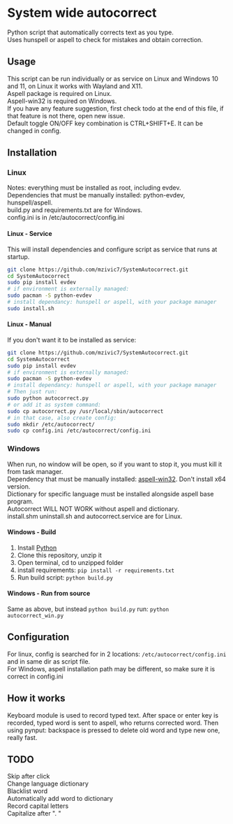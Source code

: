 # System wide autocorrect
Python script that automatically corrects text as you type.  
Uses hunspell or aspell to check for mistakes and obtain correction.  

## Usage
This script can be run individually or as service on Linux and Windows 10 and 11, on Linux it works with Wayland and X11.  
Aspell package is required on Linux.  
Aspell-win32 is required on Windows.  
If you have any feature suggestion, first check todo at the end of this file, if that feature is not there, open new issue.  
Default toggle ON/OFF key combination is CTRL+SHIFT+E. It can be changed in config.  

## Installation
### Linux
Notes: everything must be installed as root, including evdev.  
Dependencies that must be manually installed: python-evdev, hunspell/aspell.  
build.py and requirements.txt are for Windows.  
config.ini is in /etc/autocorrect/config.ini  
#### Linux - Service
This will install dependencies and configure script as service that runs at startup.  
```sh
git clone https://github.com/mzivic7/SystemAutocorrect.git
cd SystemAutocorrect
sudo pip install evdev
# if environment is externally managed:
sudo pacman -S python-evdev
# install dependancy: hunspell or aspell, with your package manager
sudo install.sh
```

#### Linux - Manual
If you don't want it to be installed as service:  
```sh
git clone https://github.com/mzivic7/SystemAutocorrect.git
cd SystemAutocorrect
sudo pip install evdev
# if environment is externally managed:
sudo pacman -S python-evdev
# install dependancy: hunspell or aspell, with your package manager
# Then just run:
sudo python autocorrect.py
# or add it as system command:
sudo cp autocorrect.py /usr/local/sbin/autocorrect
# in that case, also create config:
sudo mkdir /etc/autocorrect/
sudo cp config.ini /etc/autocorrect/config.ini
```

### Windows
When run, no window will be open, so if you want to stop it, you must kill it from task manager.  
Dependency that must be manually installed: [aspell-win32](https://github.com/adamyg/aspell-win32). Don't install x64 version.  
Dictionary for specific language must be installed alongside aspell base program.  
Autocorrect WILL NOT WORK without aspell and dictionary.  
install.shm uninstall.sh and autocorrect.service are for Linux.  

#### Windows - Build
1. Install [Python](https://www.python.org/)
2. Clone this repository, unzip it
3. Open terminal, cd to unzipped folder
4. install requirements: `pip install -r requirements.txt`
5. Run build script: `python build.py`

#### Windows - Run from source
Same as above, but instead `python build.py` run: `python autocorrect_win.py`

## Configuration
For linux, config is searched for in 2 locations: `/etc/autocorrect/config.ini` and in same dir as script file.  
For Windows, aspell installation path may be different, so make sure it is correct in config.ini  

## How it works
Keyboard module is used to record typed text. After space or enter key is recorded, typed word is sent to aspell, who returns corrected word. Then using pynput: backspace is pressed to delete old word and type new one, really fast.  

## TODO
Skip after click  
Change language dictionary  
Blacklist word  
Automatically add word to dictionary  
Record capital letters  
Capitalize after ".  "  
